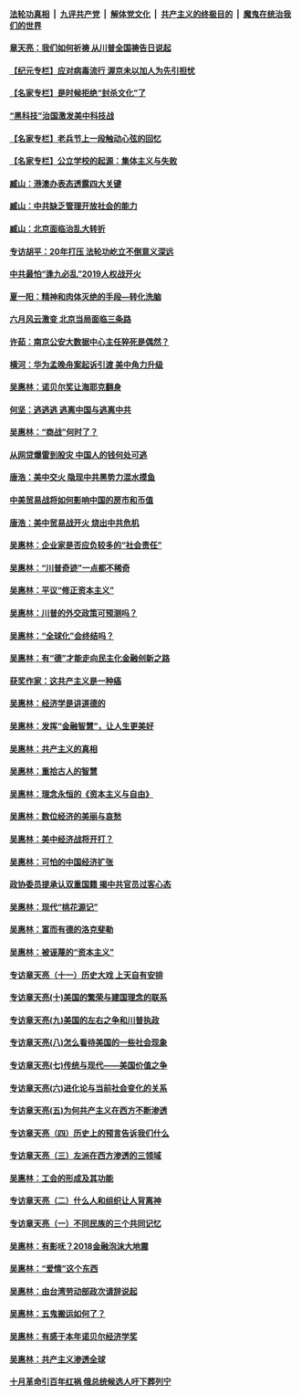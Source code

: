 ####  [法轮功真相](../../../../basic/blob/master/README.md?t=07030302) &nbsp;|&nbsp; [九评共产党](../../../../9ping.md/blob/master/README.md?t=07030302) &nbsp;|&nbsp; [解体党文化](../../../../jtdwh.md/blob/master/README.md?t=07030302)  &nbsp;|&nbsp; [共产主义的终极目的](../../../../gczydzjmd.md/blob/master/README.md?t=07030302) &nbsp;|&nbsp; [魔鬼在统治我们的世界](../../../../mgztzwmdsj.md/blob/master/README.md?t=07030302) 

#### [章天亮：我们如何祈祷 从川普全国祷告日说起](../pages/nsc423/n11944627.md?t=07030302) 

#### [【纪元专栏】应对病毒流行 渥京未以加人为先引担忧](../pages/nsc423/n11875714.md?t=07030302) 

#### [【名家专栏】是时候拒绝“封杀文化”了](../pages/nsc423/n11814093.md?t=07030302) 

#### [“黑科技”治国激发美中科技战](../pages/nsc423/n11638056.md?t=07030302) 

#### [【名家专栏】老兵节上一段触动心弦的回忆](../pages/nsc423/n11646016.md?t=07030302) 

#### [【名家专栏】公立学校的起源：集体主义与失败](../pages/nsc423/n11601833.md?t=07030302) 

#### [臧山：港澳办表态透露四大关键](../pages/nsc423/n11421628.md?t=07030302) 

#### [臧山：中共缺乏管理开放社会的能力](../pages/nsc423/n11407457.md?t=07030302) 

#### [臧山：北京面临治乱大转折](../pages/nsc423/n11406895.md?t=07030302) 

#### [专访胡平：20年打压 法轮功屹立不倒意义深远](../pages/nsc423/n11398800.md?t=07030302) 

#### [中共最怕“逢九必乱”2019人权战开火](../pages/nsc423/n11385248.md?t=07030302) 

#### [夏一阳：精神和肉体灭绝的手段—转化洗脑](../pages/nsc423/n11368250.md?t=07030302) 

#### [六月风云激变 北京当局面临三条路](../pages/nsc423/n11313668.md?t=07030302) 

#### [许茹：南京公安大数据中心主任猝死是偶然？](../pages/nsc423/n11064744.md?t=07030302) 

#### [横河：华为孟晚舟案起诉引渡 美中角力升级](../pages/nsc423/n11027230.md?t=07030302) 

#### [吴惠林：诺贝尔奖让海耶克翻身](../pages/nsc423/n10890049.md?t=07030302) 

#### [何坚：逃逃逃 逃离中国与逃离中共](../pages/nsc423/n10592891.md?t=07030302) 

#### [吴惠林：“商战”何时了？](../pages/nsc423/n10573558.md?t=07030302) 

#### [从网贷爆雷到股灾 中国人的钱何处可逃](../pages/nsc423/n10572800.md?t=07030302) 

#### [唐浩：美中交火 隐现中共黑势力混水摸鱼](../pages/nsc423/n10544040.md?t=07030302) 

#### [中美贸易战将如何影响中国的房市和币值](../pages/nsc423/n10543697.md?t=07030302) 

#### [唐浩：美中贸易战开火 烧出中共危机](../pages/nsc423/n10540126.md?t=07030302) 

#### [吴惠林：企业家是否应负较多的“社会责任”](../pages/nsc423/n10535022.md?t=07030302) 

#### [吴惠林：“川普奇迹”一点都不稀奇](../pages/nsc423/n10512808.md?t=07030302) 

#### [吴惠林：平议“修正资本主义”](../pages/nsc423/n10495724.md?t=07030302) 

#### [吴惠林：川普的外交政策可预测吗？](../pages/nsc423/n10462387.md?t=07030302) 

#### [吴惠林：“全球化”会终结吗？](../pages/nsc423/n10452838.md?t=07030302) 

#### [吴惠林：有“德”才能走向民主化金融创新之路](../pages/nsc423/n10432292.md?t=07030302) 

#### [获奖作家：这共产主义是一种癌](../pages/nsc423/n10431541.md?t=07030302) 

#### [吴惠林：经济学是讲道德的](../pages/nsc423/n10398014.md?t=07030302) 

#### [吴惠林：发挥“金融智慧”，让人生更美好](../pages/nsc423/n10375019.md?t=07030302) 

#### [吴惠林：共产主义的真相](../pages/nsc423/n10351394.md?t=07030302) 

#### [吴惠林：重拾古人的智慧](../pages/nsc423/n10337691.md?t=07030302) 

#### [吴惠林：理念永恒的《资本主义与自由》](../pages/nsc423/n10316274.md?t=07030302) 

#### [吴惠林：数位经济的美丽与哀愁](../pages/nsc423/n10292946.md?t=07030302) 

#### [吴惠林：美中经济战将开打？](../pages/nsc423/n10258825.md?t=07030302) 

#### [吴惠林：可怕的中国经济扩张](../pages/nsc423/n10219147.md?t=07030302) 

#### [政协委员提承认双重国籍 揭中共官员过客心态](../pages/nsc423/n10208809.md?t=07030302) 

#### [吴惠林：现代“桃花源记”](../pages/nsc423/n10185234.md?t=07030302) 

#### [吴惠林：富而有德的洛克斐勒](../pages/nsc423/n10142264.md?t=07030302) 

#### [吴惠林：被诬蔑的“资本主义”](../pages/nsc423/n10124816.md?t=07030302) 

#### [专访章天亮（十一）历史大戏 上天自有安排](../pages/nsc423/n10094905.md?t=07030302) 

#### [专访章天亮(十)美国的繁荣与建国理念的联系](../pages/nsc423/n10094899.md?t=07030302) 

#### [专访章天亮(九)美国的左右之争和川普执政](../pages/nsc423/n10094889.md?t=07030302) 

#### [专访章天亮(八)怎么看待美国的一些社会现象](../pages/nsc423/n10094857.md?t=07030302) 

#### [专访章天亮(七)传统与现代——美国价值之争](../pages/nsc423/n10093140.md?t=07030302) 

#### [专访章天亮(六)进化论与当前社会变化的关系](../pages/nsc423/n10092036.md?t=07030302) 

#### [专访章天亮(五)为何共产主义在西方不断渗透](../pages/nsc423/n10083620.md?t=07030302) 

#### [专访章天亮（四）历史上的预言告诉我们什么](../pages/nsc423/n10083606.md?t=07030302) 

#### [专访章天亮（三）左派在西方渗透的三领域](../pages/nsc423/n10081115.md?t=07030302) 

#### [吴惠林：工会的形成及其功能](../pages/nsc423/n10080633.md?t=07030302) 

#### [专访章天亮（二）什么人和组织让人背离神](../pages/nsc423/n10076637.md?t=07030302) 

#### [专访章天亮（一）不同民族的三个共同记忆](../pages/nsc423/n10074188.md?t=07030302) 

#### [吴惠林：有影呒？2018金融泡沫大地震](../pages/nsc423/n10040534.md?t=07030302) 

#### [吴惠林：“爱情”这个东西](../pages/nsc423/n10019423.md?t=07030302) 

#### [吴惠林：由台湾劳动部政次请辞说起](../pages/nsc423/n9979679.md?t=07030302) 

#### [吴惠林：五鬼搬运如何了？](../pages/nsc423/n9925338.md?t=07030302) 

#### [吴惠林：有感于本年诺贝尔经济学奖](../pages/nsc423/n9871883.md?t=07030302) 

#### [吴惠林：共产主义渗透全球](../pages/nsc423/n9812748.md?t=07030302) 

#### [十月革命引百年红祸 俄总统候选人吁下葬列宁](../pages/nsc423/n9810182.md?t=07030302) 

